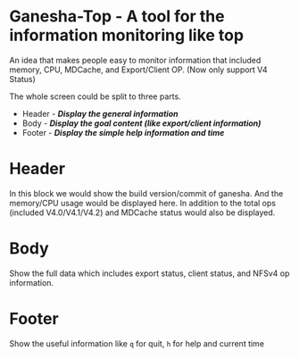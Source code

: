 # Ganesha-Top - A tool for the information monitoring like top

An idea that makes people easy to monitor information that included memory, CPU,
MDCache, and Export/Client OP. (Now only support V4 Status)

The whole screen could be split to three parts.

  - Header  - ***Display the general information***
  - Body    - ***Display the goal content (like export/client information)***
  - Footer  - ***Display the simple help information and time***

# Header

In this block we would show the build version/commit of ganesha.
And the memory/CPU usage would be displayed here.
In addition to the total ops (included V4.0/V4.1/V4.2)
and MDCache status would also be displayed.

# Body

Show the full data which includes export status, client status,
and NFSv4 op information.

# Footer

Show the useful information like `q` for quit, `h` for help and current time

